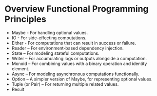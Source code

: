 # Overview Functional Programming Principles

- Maybe - For handling optional values.
- IO - For side-effecting computations.
- Either - For computations that can result in success or failure.
- Reader – For environment-based dependency injection.
- State – For modeling stateful computations.
- Writer – For accumulating logs or outputs alongside a computation.
- Monoid – For combining values with a binary operation and identity element.
- Async – For modeling asynchronous computations functionally.
- Option – A simpler version of Maybe, for representing optional values.
- Tuple (or Pair) – For returning multiple related values.
- Result
